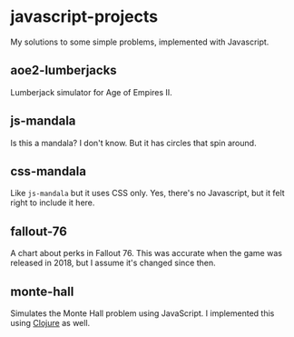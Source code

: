 # javascript-projects

My solutions to some simple problems, implemented with Javascript.

## aoe2-lumberjacks

Lumberjack simulator for Age of Empires II.

## js-mandala

Is this a mandala? I don't know. But it has circles that spin around.

## css-mandala

Like `js-mandala` but it uses CSS only. Yes, there's no Javascript, but it felt right to include it here.

## fallout-76

A chart about perks in Fallout 76. This was accurate when the game was released in 2018, but I assume it's changed since then.

## monte-hall

Simulates the Monte Hall problem using JavaScript. I implemented this using [Clojure](https://github.com/cberes/monte-hall-clj) as well.
